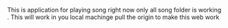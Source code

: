 This is application for playing song right now only all song folder is working . This will work in you local machinge pull the origin to make this web work
